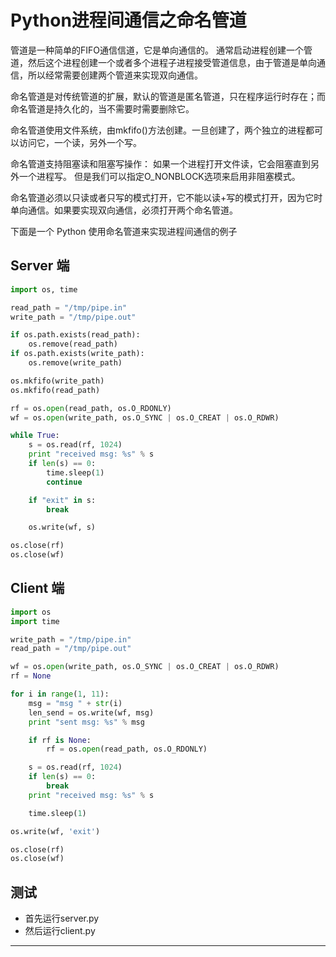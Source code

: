 # Python进程间通信之命名管道

管道是一种简单的FIFO通信信道，它是单向通信的。 通常启动进程创建一个管道，然后这个进程创建一个或者多个进程子进程接受管道信息，由于管道是单向通信，所以经常需要创建两个管道来实现双向通信。

命名管道是对传统管道的扩展，默认的管道是匿名管道，只在程序运行时存在；而命名管道是持久化的，当不需要时需要删除它。

命名管道使用文件系统，由mkfifo()方法创建。一旦创建了，两个独立的进程都可以访问它，一个读，另外一个写。

命名管道支持阻塞读和阻塞写操作： 如果一个进程打开文件读，它会阻塞直到另外一个进程写。 但是我们可以指定O_NONBLOCK选项来启用非阻塞模式。

命名管道必须以只读或者只写的模式打开，它不能以读+写的模式打开，因为它时单向通信。如果要实现双向通信，必须打开两个命名管道。

下面是一个 Python 使用命名管道来实现进程间通信的例子

## Server 端
``` python
import os, time

read_path = "/tmp/pipe.in"
write_path = "/tmp/pipe.out"

if os.path.exists(read_path):
    os.remove(read_path)
if os.path.exists(write_path):
    os.remove(write_path)

os.mkfifo(write_path)
os.mkfifo(read_path)

rf = os.open(read_path, os.O_RDONLY)
wf = os.open(write_path, os.O_SYNC | os.O_CREAT | os.O_RDWR)

while True:
    s = os.read(rf, 1024)
    print "received msg: %s" % s
    if len(s) == 0:
        time.sleep(1)
        continue

    if "exit" in s:
        break

    os.write(wf, s)

os.close(rf)
os.close(wf)
```

## Client 端
``` python
import os
import time

write_path = "/tmp/pipe.in"
read_path = "/tmp/pipe.out"

wf = os.open(write_path, os.O_SYNC | os.O_CREAT | os.O_RDWR)
rf = None

for i in range(1, 11):
    msg = "msg " + str(i)
    len_send = os.write(wf, msg)
    print "sent msg: %s" % msg

    if rf is None:
        rf = os.open(read_path, os.O_RDONLY)

    s = os.read(rf, 1024)
    if len(s) == 0:
        break
    print "received msg: %s" % s

    time.sleep(1)

os.write(wf, 'exit')

os.close(rf)
os.close(wf)
```

## 测试
- 首先运行server.py
- 然后运行client.py

---
